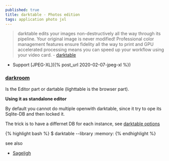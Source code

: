 ```yaml
---
published: true
title: darktable - Photos edition
tags: application photo jxl
---
```

> darktable edits your images non-destructively all the way through its pipeline. Your original image is never modified! Professional color management features ensure fidelity all the way to print and GPU accelerated processing means you can speed up your workflow using your video card. - [darktable](https://www.darktable.org/)

- Support  [JPEG-XL]({% post_url 2020-02-07-jpeg-xl %})

### [darkroom](https://docs.darktable.org/usermanual/4.2/en/overview/workflow/process/#enter-the-darkroom)

Is the Editor part or dartable (lighttable is the browser part).

**Using it as standalone editor**

By default you cannot do multiple openwith darktable, since it try to ope its Sqlite-DB and then locked it.

The trick is to have a differnet DB for each instance, see [darktable options](https://docs.darktable.org/usermanual/development/en/special-topics/program-invocation/darktable/)

{% highlight bash %}
$ darktable --library :memory:
{% endhighlight %}

see also
- [Sageligh](http://www.sagelighteditor.com/)
